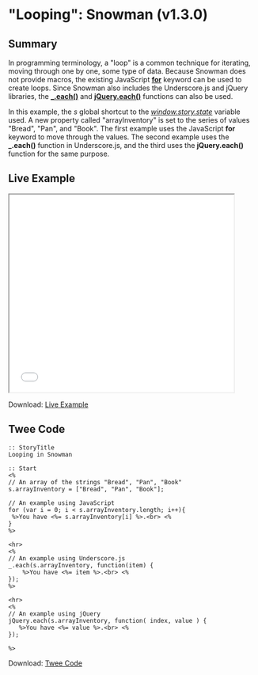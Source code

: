 # "Looping": Snowman (v1.3.0)

## Summary

In programming terminology, a "loop" is a common technique for iterating, moving through one by one, some type of data. Because Snowman does not provide macros, the existing JavaScript **[for](https://developer.mozilla.org/en-US/docs/Web/JavaScript/Reference/Statements/for)** keyword can be used to create loops. Since Snowman also includes the Underscore.js and jQuery libraries, the **[_.each()](http://underscorejs.org/#each)** and **[jQuery.each()](http://api.jquery.com/jquery.each/)** functions can also be used.

In this example, the *s* global shortcut to the *[window.story.state](https://videlais.github.io/snowman/1/window_story/properties/state.html)* variable used. A new property called "arrayInventory" is set to the series of values "Bread", "Pan", and "Book". The first example uses the JavaScript **for** keyword to move through the values. The second example uses the **_.each()** function in Underscore.js, and the third uses the **jQuery.each()** function for the same purpose.

## Live Example

<section>
<iframe src="snowman_looping_example.html" height=400 width=90%></iframe>

Download: <a href="snowman_looping_example.html" target="_blank">Live Example</a>
</section>

## Twee Code

```twee
:: StoryTitle
Looping in Snowman

:: Start
<%
// An array of the strings "Bread", "Pan", "Book"
s.arrayInventory = ["Bread", "Pan", "Book"];

// An example using JavaScript
for (var i = 0; i < s.arrayInventory.length; i++){
 %>You have <%= s.arrayInventory[i] %>.<br> <%
}
%>

<hr>
<%
// An example using Underscore.js
_.each(s.arrayInventory, function(item) {
    %>You have <%= item %>.<br> <%
});
%>

<hr>
<%
// An example using jQuery
jQuery.each(s.arrayInventory, function( index, value ) {
   %>You have <%= value %>.<br> <%
});

%>

```

Download: <a href="snowman_looping_twee.txt" target="_blank">Twee Code</a>
